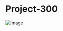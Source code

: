 # Project-300
![image](https://github.com/Naeem118/Project-300/assets/52885461/d3630393-44d0-445e-953a-0f9c0d166c63)
